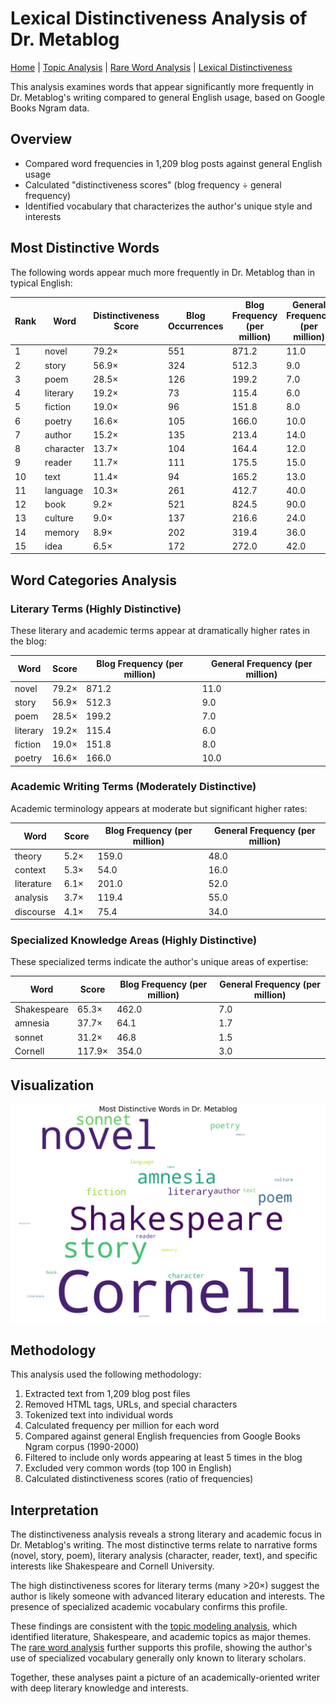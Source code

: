 # Lexical Distinctiveness Analysis of Dr. Metablog

[Home](README.md) | [Topic Analysis](topic_analysis_report.md) | [Rare Word Analysis](rare_word_analysis.md) | [Lexical Distinctiveness](distinctive_vocabulary.md)

This analysis examines words that appear significantly more frequently in Dr. Metablog's writing compared to general English usage, based on Google Books Ngram data.

## Overview

- Compared word frequencies in 1,209 blog posts against general English usage
- Calculated "distinctiveness scores" (blog frequency ÷ general frequency)
- Identified vocabulary that characterizes the author's unique style and interests

## Most Distinctive Words

The following words appear much more frequently in Dr. Metablog than in typical English:

| Rank | Word | Distinctiveness Score | Blog Occurrences | Blog Frequency (per million) | General Frequency (per million) |
|------|------|----------------------|------------------|-------------------------------|--------------------------------|
| 1 | novel | 79.2× | 551 | 871.2 | 11.0 |
| 2 | story | 56.9× | 324 | 512.3 | 9.0 |
| 3 | poem | 28.5× | 126 | 199.2 | 7.0 |
| 4 | literary | 19.2× | 73 | 115.4 | 6.0 |
| 5 | fiction | 19.0× | 96 | 151.8 | 8.0 |
| 6 | poetry | 16.6× | 105 | 166.0 | 10.0 |
| 7 | author | 15.2× | 135 | 213.4 | 14.0 |
| 8 | character | 13.7× | 104 | 164.4 | 12.0 |
| 9 | reader | 11.7× | 111 | 175.5 | 15.0 |
| 10 | text | 11.4× | 94 | 165.2 | 13.0 |
| 11 | language | 10.3× | 261 | 412.7 | 40.0 |
| 12 | book | 9.2× | 521 | 824.5 | 90.0 |
| 13 | culture | 9.0× | 137 | 216.6 | 24.0 |
| 14 | memory | 8.9× | 202 | 319.4 | 36.0 |
| 15 | idea | 6.5× | 172 | 272.0 | 42.0 |

## Word Categories Analysis

### Literary Terms (Highly Distinctive)
These literary and academic terms appear at dramatically higher rates in the blog:

| Word | Score | Blog Frequency (per million) | General Frequency (per million) |
|------|-------|------------------------------|--------------------------------|
| novel | 79.2× | 871.2 | 11.0 |
| story | 56.9× | 512.3 | 9.0 |
| poem | 28.5× | 199.2 | 7.0 |
| literary | 19.2× | 115.4 | 6.0 |
| fiction | 19.0× | 151.8 | 8.0 |
| poetry | 16.6× | 166.0 | 10.0 |

### Academic Writing Terms (Moderately Distinctive)
Academic terminology appears at moderate but significant higher rates:

| Word | Score | Blog Frequency (per million) | General Frequency (per million) |
|------|-------|------------------------------|--------------------------------|
| theory | 5.2× | 159.0 | 48.0 |
| context | 5.3× | 54.0 | 16.0 |
| literature | 6.1× | 201.0 | 52.0 |
| analysis | 3.7× | 119.4 | 55.0 |
| discourse | 4.1× | 75.4 | 34.0 |

### Specialized Knowledge Areas (Highly Distinctive)
These specialized terms indicate the author's unique areas of expertise:

| Word | Score | Blog Frequency (per million) | General Frequency (per million) |
|------|-------|------------------------------|--------------------------------|
| Shakespeare | 65.3× | 462.0 | 7.0 |
| amnesia | 37.7× | 64.1 | 1.7 |
| sonnet | 31.2× | 46.8 | 1.5 |
| Cornell | 117.9× | 354.0 | 3.0 |

## Visualization

![Distinctive Words](output/distinctive_wordcloud.png)

## Methodology

This analysis used the following methodology:

1. Extracted text from 1,209 blog post files
2. Removed HTML tags, URLs, and special characters
3. Tokenized text into individual words
4. Calculated frequency per million for each word
5. Compared against general English frequencies from Google Books Ngram corpus (1990-2000)
6. Filtered to include only words appearing at least 5 times in the blog
7. Excluded very common words (top 100 in English)
8. Calculated distinctiveness scores (ratio of frequencies)

## Interpretation

The distinctiveness analysis reveals a strong literary and academic focus in Dr. Metablog's writing. The most distinctive terms relate to narrative forms (novel, story, poem), literary analysis (character, reader, text), and specific interests like Shakespeare and Cornell University.

The high distinctiveness scores for literary terms (many >20×) suggest the author is likely someone with advanced literary education and interests. The presence of specialized academic vocabulary confirms this profile.

These findings are consistent with the [topic modeling analysis](topic_analysis_report.md), which identified literature, Shakespeare, and academic topics as major themes. The [rare word analysis](rare_word_analysis.md) further supports this profile, showing the author's use of specialized vocabulary generally only known to literary scholars.

Together, these analyses paint a picture of an academically-oriented writer with deep literary knowledge and interests.